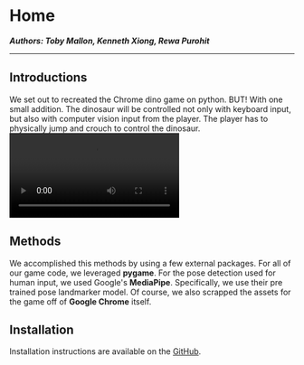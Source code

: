 # Home

_**Authors: Toby Mallon, Kenneth Xiong, Rewa Purohit**_

----
## Introductions
We set out to recreated the Chrome dino game on python. BUT! With one small addition. The dinosaur will be controlled not only with keyboard input, but also with computer vision input from the player. The player has to physically jump and crouch to control the dinosaur.
<video controls>
<source src="SoftDes.mp4" type="video/mp4">
</video>



## Methods
We accomplished this methods by using a few external packages. For all of our game code, we leveraged **pygame**. For the pose detection used for human input, we used Google's **MediaPipe**. Specifically, we use their pre trained pose landmarker model. Of course, we also scrapped the assets for the game off of **Google Chrome** itself.

## Installation
Installation instructions are available on the [GitHub](https://github.com/olincollege/dino_pygame).